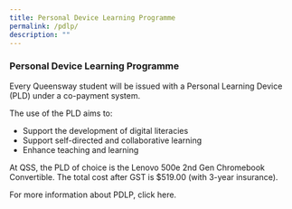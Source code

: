 ```yaml
---
title: Personal Device Learning Programme
permalink: /pdlp/
description: ""
---
```

### Personal Device Learning Programme
Every Queensway student will be issued with a Personal Learning Device (PLD) under a co-payment system.

The use of the PLD aims to:

* Support the development of digital literacies
* Support self-directed and collaborative learning
* Enhance teaching and learning

At QSS, the PLD of choice is the Lenovo 500e 2nd Gen Chromebook Convertible. The total cost after GST is $519.00 (with 3-year insurance). 

For more information about PDLP, click here.
